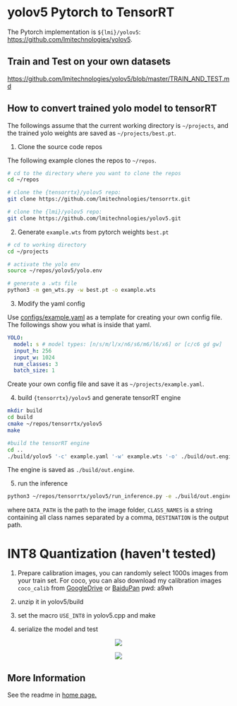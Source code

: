 # yolov5 Pytorch to TensorRT 

The Pytorch implementation is `${lmi}/yolov5`: https://github.com/lmitechnologies/yolov5.

## Train and Test on your own datasets
https://github.com/lmitechnologies/yolov5/blob/master/TRAIN_AND_TEST.md


## How to convert trained yolo model to tensorRT
The followings assume that the current working directory is `~/projects`, and the trained yolo weights are saved as `~/projects/best.pt`.

1. Clone the source code repos

The following example clones the repos to `~/repos`.
```bash
# cd to the directory where you want to clone the repos
cd ~/repos

# clone the {tensorrtx}/yolov5 repo:
git clone https://github.com/lmitechnologies/tensorrtx.git

# clone the {lmi}/yolov5 repo:
git clone https://github.com/lmitechnologies/yolov5.git
```

2. Generate `example.wts` from pytorch weights `best.pt`

```bash
# cd to working directory
cd ~/projects

# activate the yolo env
source ~/repos/yolov5/yolo.env

# generate a .wts file
python3 -m gen_wts.py -w best.pt -o example.wts
```

3. Modify the yaml config

Use [configs/example.yaml](https://github.com/lmitechnologies/tensorrtx/blob/master/yolov5/configs/example.yaml) as a template for creating your own config file. The followings show you what is inside that yaml.
```yaml
YOLO:
  model: s # model types: [n/s/m/l/x/n6/s6/m6/l6/x6] or [c/c6 gd gw]
  input_h: 256
  input_w: 1024
  num_classes: 3
  batch_size: 1
```
Create your own config file and save it as `~/projects/example.yaml`.

4. build `{tensorrtx}/yolov5` and generate tensorRT engine
```bash
mkdir build
cd build
cmake ~/repos/tensorrtx/yolov5
make

#build the tensorRT engine
cd ..
./build/yolov5 '-c' example.yaml '-w' example.wts '-o' ./build/out.engine
```
The engine is saved as `./build/out.engine`.

5. run the inference
```bash
python3 ~/repos/tensorrtx/yolov5/run_inference.py -e ./build/out.engine -p ./build -i DATA_PATH -c CLASS_NAMES -o DESTINATION
```
where `DATA_PATH` is the path to the image folder, `CLASS_NAMES` is a string containing all class names separated by a comma, `DESTINATION` is the output path.

# INT8 Quantization (haven't tested)

1. Prepare calibration images, you can randomly select 1000s images from your train set. For coco, you can also download my calibration images `coco_calib` from [GoogleDrive](https://drive.google.com/drive/folders/1s7jE9DtOngZMzJC1uL307J2MiaGwdRSI?usp=sharing) or [BaiduPan](https://pan.baidu.com/s/1GOm_-JobpyLMAqZWCDUhKg) pwd: a9wh

2. unzip it in yolov5/build

3. set the macro `USE_INT8` in yolov5.cpp and make

4. serialize the model and test

<p align="center">
<img src="https://user-images.githubusercontent.com/15235574/78247927-4d9fac00-751e-11ea-8b1b-704a0aeb3fcf.jpg">
</p>

<p align="center">
<img src="https://user-images.githubusercontent.com/15235574/78247970-60b27c00-751e-11ea-88df-41473fed4823.jpg">
</p>

## More Information

See the readme in [home page.](https://github.com/wang-xinyu/tensorrtx)

